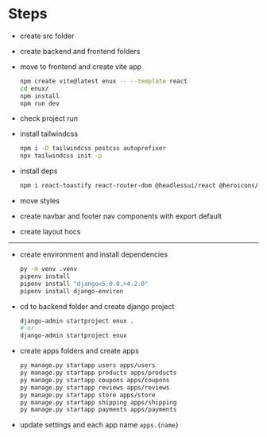 # Steps

- create src folder
- create backend and frontend folders
- move to frontend and create vite app
  ```bash
  npm create vite@latest enux -- --template react
  cd enux/
  npm install
  npm run dev
  ```
- check project run
- install tailwindcss
  ```bash
  npm i -D tailwindcss postcss autoprefixer
  npx tailwindcss init -p
  ```

- install deps
  ```bash
  npm i react-toastify react-router-dom @headlessui/react @heroicons/react@v1
  ```
- move styles
- create navbar and footer nav components with export default
- create layout hocs

--- 
- create environment and install dependencies
  ```bash
  py -m venv .venv
  pipenv install
  pipenv install "django<5.0.0,>4.2.0"
  pipenv install django-environ
  ```
- cd to backend folder and create django project
  ```bash
  django-admin startproject enux .
  # or
  django-admin startproject enux
  ```

- create apps folders and create apps
  ```bash
  py manage.py startapp users apps/users
  py manage.py startapp products apps/products
  py manage.py startapp coupons apps/coupons
  py manage.py startapp reviews apps/reviews
  py manage.py startapp store apps/store
  py manage.py startapp shipping apps/shipping
  py manage.py startapp payments apps/payments
  ```
- update settings and each app name `apps.{name}`